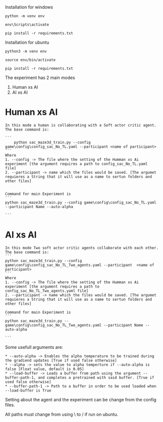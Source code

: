 Installation for windows

```
python -m venv env

env\Scripts\activate

pip install -r requirements.txt
```


Installation for ubuntu

```
python3 -m venv env

source env/bin/activate

pip install -r requirements.txt
```

The experiment has 2 main modes
1. Human xs AI
2. AI xs AI 

# Human xs AI 
    In this mode a human is collaborating with a Soft actor critic agent.
    The base command is:

    ```
        python sac_maze3d_train.py --config game\config\config_sac_No_TL.yaml --participant <name of participant>
    ```
    Where 
    1. --config -> The file where the setting of the Humman xs Ai experiment [the argument requires a path to config_sac_No_TL.yaml file]
    2. --participant -> name which the files would be saved. [The argumet requieres a String that it will use as a name to sertun folders and other files]

    
    Command for main Experiment is 
    ```
    python sac_maze3d_train.py --config game\config\config_sac_No_TL.yaml --participant Name --auto-alpha

    ```



# AI xs AI
    In this mode Two soft actor critic agents collaborate with each other.
    The base command is:
    ```
    python sac_maze3d_train.py --config game\config\config_sac_No_TL_Two_agents.yaml --participant  <name of participant>
    ```
    Where 
    1. --config -> The file where the setting of the Humman xs Ai experiment [the argument requires a path to config_sac_No_TL_Two_agents.yaml file]
    2. --participant -> name which the files would be saved. [The argumet requieres a String that it will use as a name to sertun folders and other files]

    Command for main Experiment is 
    ```
    python sac_maze3d_train.py --game\config\config_sac_No_TL_Two_agents.yaml --participant Name --auto-alpha

    ```

Some  usefull arguments are:

    * --auto-alpha -> Enables the alpha temperature to be trained during the gradiend updates [True if used false otherwise]
    * --alpha -> sets the value to alpha temperture if --auto-alpha is false [Float value, default is 0.05]
    * --load-buffer -> Loads a buffer from path using the argument --buffer-path-1, and completes a pretrained with said buffer. [True if used false otherwise]
    * --buffer-path-1 -> Path to a buffer in order to be used loaded when --load-buffer is True

Setting about the agent and the experiment can be change from the config files.

All paths must change from using \ to / if run on ubuntu.
